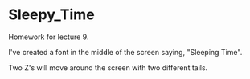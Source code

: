 # Sleepy_Time
 Homework for lecture 9.

I've created a font in the middle of the screen saying, "Sleeping Time".

Two Z's will move around the screen with two different tails.
